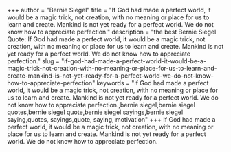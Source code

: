 +++
author = "Bernie Siegel"
title = "If God had made a perfect world, it would be a magic trick, not creation, with no meaning or place for us to learn and create. Mankind is not yet ready for a perfect world. We do not know how to appreciate perfection."
description = "the best Bernie Siegel Quote: If God had made a perfect world, it would be a magic trick, not creation, with no meaning or place for us to learn and create. Mankind is not yet ready for a perfect world. We do not know how to appreciate perfection."
slug = "if-god-had-made-a-perfect-world-it-would-be-a-magic-trick-not-creation-with-no-meaning-or-place-for-us-to-learn-and-create-mankind-is-not-yet-ready-for-a-perfect-world-we-do-not-know-how-to-appreciate-perfection"
keywords = "If God had made a perfect world, it would be a magic trick, not creation, with no meaning or place for us to learn and create. Mankind is not yet ready for a perfect world. We do not know how to appreciate perfection.,bernie siegel,bernie siegel quotes,bernie siegel quote,bernie siegel sayings,bernie siegel saying,quotes, sayings,quote, saying, motivation"
+++
If God had made a perfect world, it would be a magic trick, not creation, with no meaning or place for us to learn and create. Mankind is not yet ready for a perfect world. We do not know how to appreciate perfection.
